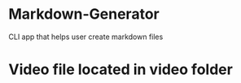 # Markdown-Generator
CLI app that helps user create markdown files

# Video file located in video folder
    